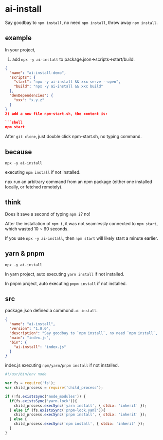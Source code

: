 # ai-install
Say goodbay to `npm install`, no need `npm install`, throw away `npm install`.
## example
In your project, 

1) add `npx -y ai-install` to package.json->scripts->start/build.

```json
{
  "name": "ai-install-demo",
  "scripts": {
    "start": "npx -y ai-install && xxx serve --open",
    "build": "npx -y ai-install && xxx build"
  },
  "devDependencies": {
    "xxx": "x.y.z"
  }
}
2) add a new file npm-start.sh, the content is: 

```shell
npm start 
```
After `git clone`, just double click npm-start.sh, no typing command.

## because
```shell
npx -y ai-install
```
executing `npm install` if not installed.

npx run an arbitrary command from an npm package (either one installed locally, or fetched remotely).

## think
Does it save a second of typing `npm i`? no!

After the installation of `npm i`, it was not seamlessly connected to `npm start`, which wasted 10 ~ 60 seconds.

If you use `npx -y ai-install`, then `npm start` will likely start a minute earlier.

## yarn & pnpm
```shell
npx -y ai-install
```
In yarn project, auto executing `yarn install` if not installed.

In pnpm project, auto executing `pnpm install` if not installed.

## src
package.json defined a commond `ai-install`.
```json
{
  "name": "ai-install",
  "version": "1.0.0",
  "description": "Say goodbay to `npm install`, no need `npm install`, throw away `npm install`.",
  "main": "index.js",
  "bin": {
    "ai-install": "index.js"
  }
}
```
index.js executing `npm/yarm/pnpm install` if not installed.
```js
#!/usr/bin/env node

var fs = require('fs');
var child_process = require('child_process');

if (!fs.existsSync('node_modules')) {
  if(fs.existsSync('yarn.lock')){
    child_process.execSync('yarn install', { stdio: 'inherit' });
  } else if (fs.existsSync('pnpm-lock.yaml')){
    child_process.execSync('pnpm install', { stdio: 'inherit' });
  } else {
    child_process.execSync('npm install', { stdio: 'inherit' });
  }
}
```
